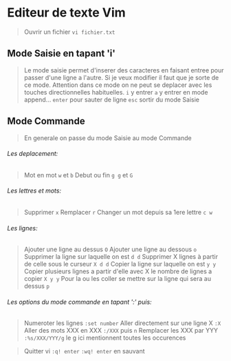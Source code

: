 # Editeur de texte Vim  
> Ouvrir un fichier
    `vi fichier.txt`  

## Mode Saisie en tapant 'i'  
>Le mode saisie permet d'inserer des caracteres en faisant entree pour passer d'une ligne a l'autre. Si je veux modifier il faut que je sorte de ce mode. Attention dans ce mode on ne peut se deplacer avec les touches directionnelles habituelles.
    `i` y entrer
    `a` y entrer en mode append...
    `enter` pour sauter de ligne
    `esc` sortir du mode Saisie

## Mode Commande  
>En generale on passe du mode Saisie au mode Commande  

###### Les deplacement:
>Mot en mot
    `w` et `b`
>Debut ou fin
    `g g` et `G`

###### Les lettres et mots:
>Supprimer
    `x`
>Remplacer
    `r`
>Changer un mot depuis sa 1ere lettre
    `c w`

###### Les lignes:
>Ajouter une ligne au dessus
    `O`
>Ajouter une ligne au dessous
    `o`
>Supprimer la ligne sur laquelle on est
    `d d`
>Supprimer X lignes à partir de celle sous le curseur
    `X d d`
>Copier la ligne sur laquelle on est
    `y y`
>Copier plusieurs lignes a partir d'elle avec X le nombre de lignes a copier
    `X y y`
>Pour la ou les coller se mettre sur la ligne qui sera au dessus
    `p`

###### Les options du mode commande en tapant ':' puis:
>Numeroter les lignes
    `:set number`
>Aller directement sur une ligne X
    `:X`
>Aller des mots XXX en XXX
    `:/XXX` puis `n`
>Remplacer les XXX par YYY
    `:%s/XXX/YYY/g` le g ici mentionnent toutes les occurences

>Quitter vi
    `:q! enter`
    `:wq! enter` en sauvant